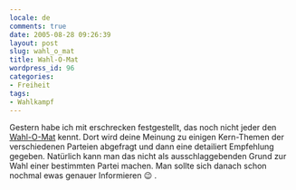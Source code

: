 ```yaml
---
locale: de
comments: true
date: 2005-08-28 09:26:39
layout: post
slug: wahl_o_mat
title: Wahl-O-Mat
wordpress_id: 96
categories:
- Freiheit
tags:
- Wahlkampf
---
```


Gestern habe ich mit erschrecken festgestellt, das noch nicht jeder den
[Wahl-O-Mat](http://www.wahlomat.de) kennt. Dort wird deine Meinung zu einigen
Kern-Themen der verschiedenen Parteien abgefragt und dann eine detailiert
Empfehlung gegeben. Natürlich kann man das nicht als ausschlaggebenden Grund
zur Wahl einer bestimmten Partei machen. Man sollte sich danach schon nochmal
ewas genauer Informieren :wink: .
